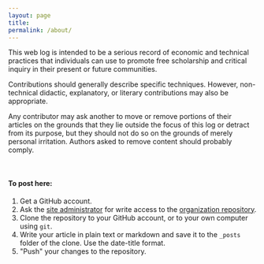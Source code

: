 ```yaml
---
layout: page
title: 
permalink: /about/
---
```


This web log is intended to be a serious record of economic and technical practices that individuals can use to promote free scholarship and critical inquiry in their present
 or future communities.

Contributions should generally describe specific techniques. However, non-technical didactic, explanatory, or literary contributions may also be appropriate.

Any contributor may ask another to move or remove portions of their articles on the grounds that they lie outside the focus of this log or detract from its purpose, but they should not do so on the grounds of merely personal irritation. Authors asked to remove content should probably comply.

&nbsp;

#### To post here:

 1. Get a GitHub account.
 2. Ask the [site administrator](http://github.com/jimmymathews) for write access to the [organization repository](http://github.com/let-me-think/let-me-think.github.io).
 3. Clone the repository to your GitHub account, or to your own computer using `git`.
 4. Write your article in plain text or markdown and save it to the `_posts` folder of the clone. Use the date-title format.
 5. "Push" your changes to the repository.